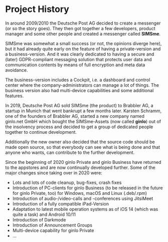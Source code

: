 # Project History

In around 2009/2010 the Deutsche Post AG decided to create a messenger (or so the story goes). They then got together a few developers, product manager and some other people and created a messenger called **SIMSme**. 

SIMSme was somewhat a small success (or not, the opinions diverge here), but it had already quite early on the feature of having a private-version and a business-version. And it was clearly dedicated to having a secure and (later) GDPR-compliant messaging solution that protects user data and communication contents by means of full encryption and meta data avoidance. 

The business-version includes a Cockpit, i.e. a dashboard and control center where the company-administrators can manage a lot of things. The business version also had multi-device capabilities and some additional features.

In 2019, Deutsche Post AG sold SIMSme (the product) to Brabbler AG, a startup in Munich that went bankrupt a few months later. Karsten Schramm, one of the founders of Brabbler AG, started a new company named ginlo.net GmbH which bought the SIMSme-Assets (now called **ginlo**) out of the insolvency process and decided to get a group of dedicated people together to continue development.

Additionally the new owner also decided that the source code should be made open source, so that everybody can see what is being done and that anyone who wants, can contribute to the further development.

Since the beginning of 2020 ginlo Private and ginlo Business have returned to the appstores and are now continually developed further. Some of the major changes since taking over in 2020 were:

- Lots and lots of code cleanup, bug-fixes, crash fixes
- Introduction of PC-clients for ginlo Business (to be released in the future for ginlo Private, too) for Windows, macOS and Linux (.deb/.rpm)
- Introduction of audio-/video-calls and -conferences using JitsiMeet
- Introduction of a fully compatible iPad-Version
- Adaptation to latest mobile operation systems as of iOS 14 (which was quite a task) and Android 10/11
- Introduction of Darkmode
- Introduction of Announcement Groups
- Multi-device capability for ginlo Private
- ...

